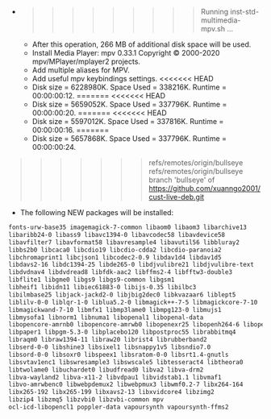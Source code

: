 * >>>>>>>>> Running inst-std-multimedia-mpv.sh ...
  * After this operation, 266 MB of additional disk space will be used.
  * Install Media Player: mpv 0.33.1 Copyright © 2000-2020 mpv/MPlayer/mplayer2 projects.
  * Add multiple aliases for MPV.
  * Add useful mpv keybindings settings.
<<<<<<< HEAD
  * Disk size = 6228980K. Space Used = 338216K. Runtime = 00:00:00:12.
=======
<<<<<<< HEAD
  * Disk size = 5659052K. Space Used = 337796K. Runtime = 00:00:00:20.
=======
<<<<<<< HEAD
  * Disk size = 5597012K. Space Used = 337816K. Runtime = 00:00:00:16.
=======
  * Disk size = 5657868K. Space Used = 337796K. Runtime = 00:00:00:24.
>>>>>>> refs/remotes/origin/bullseye
>>>>>>> refs/remotes/origin/bullseye
>>>>>>> branch 'bullseye' of https://github.com/xuanngo2001/cust-live-deb.git
  * The following NEW packages will be installed:
  ```bash
fonts-urw-base35 imagemagick-7-common libaom0 libaom3 libarchive13
libaribb24-0 libass9 libavc1394-0 libavcodec58 libavdevice58
libavfilter7 libavformat58 libavresample4 libavutil56 libbluray2
libbs2b0 libcaca0 libcdio19 libcdio-cdda2 libcdio-paranoia2
libchromaprint1 libcjson1 libcodec2-0.9 libdav1d4 libdav1d5
libdavs2-16 libdc1394-25 libde265-0 libdjvulibre21 libdjvulibre-text
libdvdnav4 libdvdread8 libfdk-aac2 libffms2-4 libfftw3-double3
libflite1 libgme0 libgs9 libgs9-common libgsm1
libheif1 libidn11 libiec61883-0 libijs-0.35 libilbc3
libilmbase25 libjack-jackd2-0 libjbig2dec0 libkvazaar6 liblept5
liblilv-0-0 liblqr-1-0 liblua5.2-0 libmagick++-7-5 libmagickcore-7-10
libmagickwand-7-10 libmfx1 libmp3lame0 libmpg123-0 libmujs1
libmysofa1 libnorm1 libnuma1 libopenal1 libopenal-data
libopencore-amrnb0 libopencore-amrwb0 libopenexr25 libopenh264-6 libopenmpt0
libpaper1 libpgm-5.3-0 libplacebo120 libpostproc55 librabbitmq4
libraqm0 libraw1394-11 libraw20 librist4 librubberband2
libserd-0-0 libshine3 libsixel1 libsnappy1v5 libsndio7.0
libsord-0-0 libsoxr0 libspeex1 libsratom-0-0 libsrt1.4-gnutls
libsvtav1enc1 libswresample3 libswscale5 libtesseract4 libtheora0
libtwolame0 libuchardet0 libudfread0 libva2 libva-drm2
libva-wayland2 libva-x11-2 libvdpau1 libvidstab1.1 libvmaf1
libvo-amrwbenc0 libwebpdemux2 libwebpmux3 libwmf0.2-7 libx264-164
libx265-192 libx265-199 libxavs2-13 libxvidcore4 libzimg2
libzip4 libzmq5 libzvbi0 libzvbi-common mpv
ocl-icd-libopencl1 poppler-data vapoursynth vapoursynth-ffms2
  ```
